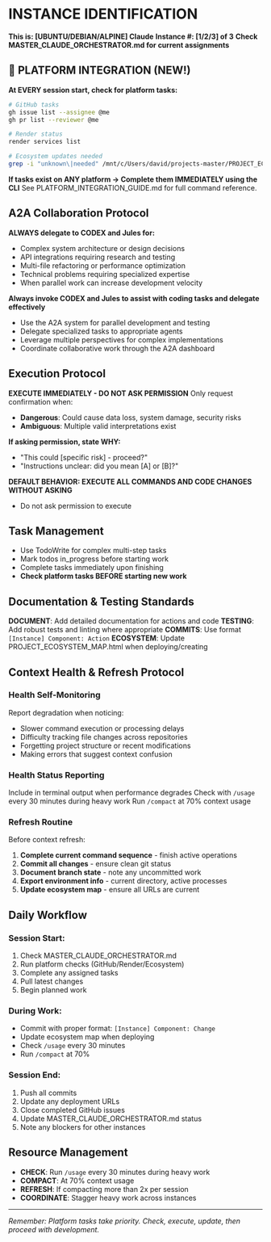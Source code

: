 # INSTANCE IDENTIFICATION
**This is: [UBUNTU/DEBIAN/ALPINE] Claude**
**Instance #: [1/2/3] of 3**
**Check MASTER_CLAUDE_ORCHESTRATOR.md for current assignments**

## 🚀 PLATFORM INTEGRATION (NEW!)
**At EVERY session start, check for platform tasks:**
```bash
# GitHub tasks
gh issue list --assignee @me
gh pr list --reviewer @me

# Render status
render services list

# Ecosystem updates needed
grep -i "unknown\|needed" /mnt/c/Users/david/projects-master/PROJECT_ECOSYSTEM_MAP.html
```

**If tasks exist on ANY platform → Complete them IMMEDIATELY using the CLI**
See PLATFORM_INTEGRATION_GUIDE.md for full command reference.

## A2A Collaboration Protocol
**ALWAYS delegate to CODEX and Jules for:**
- Complex system architecture or design decisions
- API integrations requiring research and testing
- Multi-file refactoring or performance optimization
- Technical problems requiring specialized expertise
- When parallel work can increase development velocity

**Always invoke CODEX and Jules to assist with coding tasks and delegate effectively**
- Use the A2A system for parallel development and testing
- Delegate specialized tasks to appropriate agents
- Leverage multiple perspectives for complex implementations
- Coordinate collaborative work through the A2A dashboard

## Execution Protocol
**EXECUTE IMMEDIATELY - DO NOT ASK PERMISSION**
Only request confirmation when:
- **Dangerous**: Could cause data loss, system damage, security risks
- **Ambiguous**: Multiple valid interpretations exist

**If asking permission, state WHY:**
- "This could [specific risk] - proceed?"
- "Instructions unclear: did you mean [A] or [B]?"

**DEFAULT BEHAVIOR: EXECUTE ALL COMMANDS AND CODE CHANGES WITHOUT ASKING**
- Do not ask permission to execute

## Task Management
- Use TodoWrite for complex multi-step tasks
- Mark todos in_progress before starting work
- Complete tasks immediately upon finishing
- **Check platform tasks BEFORE starting new work**

## Documentation & Testing Standards
**DOCUMENT**: Add detailed documentation for actions and code
**TESTING**: Add robust tests and linting where appropriate
**COMMITS**: Use format `[Instance] Component: Action`
**ECOSYSTEM**: Update PROJECT_ECOSYSTEM_MAP.html when deploying/creating

## Context Health & Refresh Protocol
### Health Self-Monitoring  
Report degradation when noticing:
- Slower command execution or processing delays
- Difficulty tracking file changes across repositories
- Forgetting project structure or recent modifications
- Making errors that suggest context confusion

### Health Status Reporting
Include in terminal output when performance degrades
Check with `/usage` every 30 minutes during heavy work
Run `/compact` at 70% context usage

### Refresh Routine
Before context refresh:
1. **Complete current command sequence** - finish active operations
2. **Commit all changes** - ensure clean git status
3. **Document branch state** - note any uncommitted work
4. **Export environment info** - current directory, active processes
5. **Update ecosystem map** - ensure all URLs are current

## Daily Workflow
### Session Start:
1. Check MASTER_CLAUDE_ORCHESTRATOR.md
2. Run platform checks (GitHub/Render/Ecosystem)
3. Complete any assigned tasks
4. Pull latest changes
5. Begin planned work

### During Work:
- Commit with proper format: `[Instance] Component: Change`
- Update ecosystem map when deploying
- Check `/usage` every 30 minutes
- Run `/compact` at 70%

### Session End:
1. Push all commits
2. Update any deployment URLs
3. Close completed GitHub issues
4. Update MASTER_CLAUDE_ORCHESTRATOR.md status
5. Note any blockers for other instances

## Resource Management
- **CHECK**: Run `/usage` every 30 minutes during heavy work
- **COMPACT**: At 70% context usage
- **REFRESH**: If compacting more than 2x per session
- **COORDINATE**: Stagger heavy work across instances

---
*Remember: Platform tasks take priority. Check, execute, update, then proceed with development.*